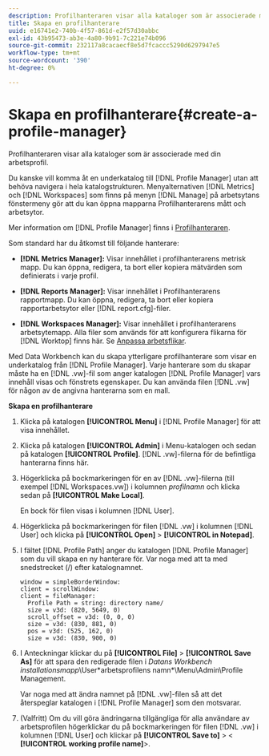 ```yaml
---
description: Profilhanteraren visar alla kataloger som är associerade med din arbetsprofil.
title: Skapa en profilhanterare
uuid: e16741e2-740b-4f57-861d-e2f57d30abbc
exl-id: 43b95473-ab3e-4a80-9b91-7c221e74b096
source-git-commit: 232117a8cacaecf8e5d7fcaccc5290d6297947e5
workflow-type: tm+mt
source-wordcount: '390'
ht-degree: 0%

---
```


# Skapa en profilhanterare{#create-a-profile-manager}

Profilhanteraren visar alla kataloger som är associerade med din arbetsprofil.

Du kanske vill komma åt en underkatalog till [!DNL Profile Manager] utan att behöva navigera i hela katalogstrukturen. Menyalternativen [!DNL Metrics] och [!DNL Workspaces] som finns på menyn [!DNL Manage] på arbetsytans fönstermeny gör att du kan öppna mapparna Profilhanterarens mått och arbetsytor.

Mer information om [!DNL Profile Manager] finns i [Profilhanteraren](https://experienceleague.adobe.com/docs/data-workbench/using/client/ui-analysis-features/cstm-prof-files-mgrs/c-new-prof-mgrs.html).

Som standard har du åtkomst till följande hanterare:

* **[!DNL Metrics Manager]:** Visar innehållet i profilhanterarens metrisk mapp. Du kan öppna, redigera, ta bort eller kopiera mätvärden som definierats i varje profil.
* **[!DNL Reports Manager]:** Visar innehållet i Profilhanterarens rapportmapp. Du kan öppna, redigera, ta bort eller kopiera rapportarbetsytor eller [!DNL report.cfg]-filer.

* **[!DNL Workspaces Manager]:** Visar innehållet i profilhanterarens arbetsytemapp. Alla filer som används för att konfigurera flikarna för [!DNL Worktop] finns här. Se [Anpassa arbetsflikar](../../../../home/c-get-started/c-intf-anlys-ftrs/c-cstm-wktp-tabs/c-cstm-wktp-tabs.md).

Med Data Workbench kan du skapa ytterligare profilhanterare som visar en underkatalog från [!DNL Profile Manager]. Varje hanterare som du skapar måste ha en [!DNL .vw]-fil som anger katalogen [!DNL Profile Manager] vars innehåll visas och fönstrets egenskaper. Du kan använda filen [!DNL .vw] för någon av de angivna hanterarna som en mall.

**Skapa en profilhanterare**

1. Klicka på katalogen **[!UICONTROL Menu]** i [!DNL Profile Manager] för att visa innehållet.
1. Klicka på katalogen **[!UICONTROL Admin]** i Menu-katalogen och sedan på katalogen **[!UICONTROL Profile]**. [!DNL .vw]-filerna för de befintliga hanterarna finns här.
1. Högerklicka på bockmarkeringen för en av [!DNL .vw]-filerna (till exempel [!DNL Workspaces.vw]) i kolumnen *profilnamn* och klicka sedan på **[!UICONTROL Make Local]**.

   En bock för filen visas i kolumnen [!DNL User].

1. Högerklicka på bockmarkeringen för filen [!DNL .vw] i kolumnen [!DNL User] och klicka på **[!UICONTROL Open]** > **[!UICONTROL in Notepad]**.
1. I fältet [!DNL Profile Path] anger du katalogen [!DNL Profile Manager] som du vill skapa en ny hanterare för. Var noga med att ta med snedstrecket (/) efter katalognamnet.

   ```
   window = simpleBorderWindow:
   client = scrollWindow: 
   client = fileManager:
     Profile Path = string: directory name/
     size = v3d: (820, 5649, 0)
     scroll_offset = v3d: (0, 0, 0)
     size = v3d: (830, 881, 0)
     pos = v3d: (525, 162, 0)
     size = v3d: (830, 900, 0)
   ```

1. I Anteckningar klickar du på **[!UICONTROL File]** > **[!UICONTROL Save As]** för att spara den redigerade filen i *Datans Workbench installationsmapp*\User\*arbetsprofilens namn*\Menu\Admin\Profile Management.

   Var noga med att ändra namnet på [!DNL .vw]-filen så att det återspeglar katalogen i [!DNL Profile Manager] som den motsvarar.

1. (Valfritt) Om du vill göra ändringarna tillgängliga för alla användare av arbetsprofilen högerklickar du på bockmarkeringen för filen [!DNL .vw] i kolumnen [!DNL User] och klickar på **[!UICONTROL Save to]** > &lt; **[!UICONTROL working profile name]**>.
